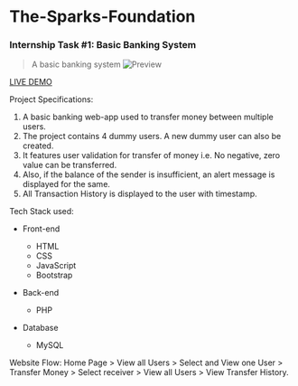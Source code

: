# The-Sparks-Foundation
### Internship Task #1: Basic Banking System

> A basic banking system
![Preview](/static/preview.png)

[LIVE DEMO](https://youtu.be/j1ktzpFuuOg)

Project Specifications:

1. A basic banking web-app used to transfer money between multiple users.
2. The project contains 4 dummy users. A new dummy user can also be created. 
3. It features user validation for transfer of money i.e. No negative, zero value can be transferred. 
4. Also, if the balance of the sender is insufficient, an alert message is displayed for the same.
5. All Transaction History is displayed to the user with timestamp. 


Tech Stack used:

* Front-end

    * HTML
    * CSS
    * JavaScript
    * Bootstrap
* Back-end

    * PHP
* Database

    * MySQL

Website Flow:
 Home Page > View all Users > Select and View one User > Transfer Money > Select receiver > View all Users > View Transfer History.
